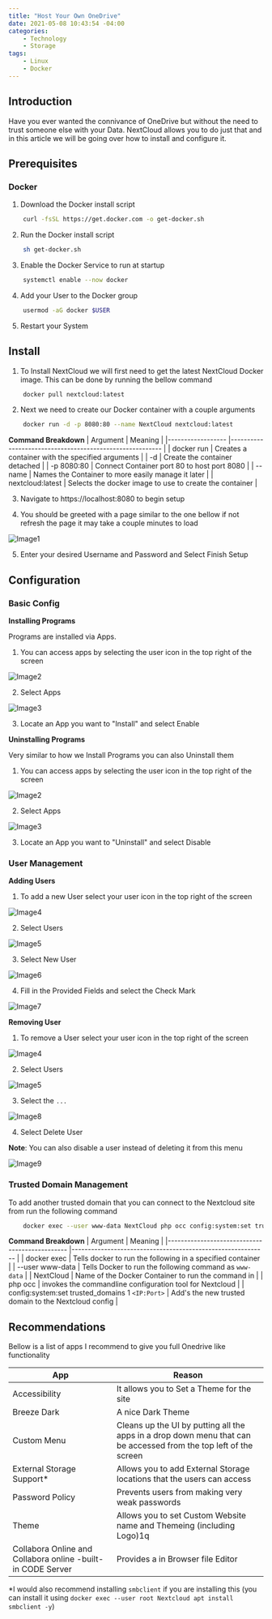 ```yaml
---
title: "Host Your Own OneDrive"
date: 2021-05-08 10:43:54 -04:00
categories:
    - Technology
    - Storage
tags:
    - Linux
    - Docker
---
```


## Introduction
Have you ever wanted the connivance of OneDrive but without the need to trust someone else with your Data. NextCloud allows you to do just that and in this article we will be going over how to install and configure it.

## Prerequisites 
### Docker
1. Download the Docker install script
```bash
    curl -fsSL https://get.docker.com -o get-docker.sh
```

2. Run the Docker install script
```bash
    sh get-docker.sh
```

3. Enable the Docker Service to run at startup
```bash
    systemctl enable --now docker
```

4. Add your User to the Docker group
```bash
    usermod -aG docker $USER
```

5. Restart your System


## Install 
1. To Install NextCloud we will first need to get the latest NextCloud Docker image. This can be done by running the bellow command
```bash
    docker pull nextcloud:latest
```

2. Next we need to create our Docker container with a couple arguments
```bash
    docker run -d -p 8080:80 --name NextCloud nextcloud:latest
```
__Command Breakdown__
| Argument         	| Meaning                                                 	|
|------------------	|---------------------------------------------------------	|
| docker run       	| Creates a container with the specified arguments        	|
| -d               	| Create the container detached                           	|
| -p 8080:80       	| Connect Container port 80 to host port 8080             	|
| --name           	| Names the Container to more easily manage it later      	|
| nextcloud:latest 	| Selects the docker image to use to create the container 	|

3. Navigate to https://localhost:8080 to begin setup

4. You should be greeted with a page similar to the one bellow if not refresh the page it may take a couple minutes to load

![Image1](/assets/2021/HostYourOwnOnedrive/AdminCreate.png)

5. Enter your desired Username and Password and Select Finish Setup

## Configuration

### Basic Config
__Installing Programs__

Programs are installed via Apps. 
1. You can access apps by selecting the user icon in the top right of the screen

![Image2](/assets/2021/HostYourOwnOnedrive/UserIcon.png)

2. Select Apps

![Image3](/assets/2021/HostYourOwnOnedrive/Dropdown.png)

3. Locate an App you want to "Install" and select Enable 

__Uninstalling Programs__

Very similar to how we Install Programs you can also Uninstall them
1. You can access apps by selecting the user icon in the top right of the screen

![Image2](/assets/2021/HostYourOwnOnedrive/UserIcon.png)

2. Select Apps

![Image3](/assets/2021/HostYourOwnOnedrive/Dropdown.png)

3. Locate an App you want to "Uninstall" and select Disable

### User Management
__Adding Users__

1. To add a new User select your user icon in the top right of the screen

![Image4](/assets/2021/HostYourOwnOnedrive/UserIcon.png)

2. Select Users

![Image5](/assets/2021/HostYourOwnOnedrive/Dropdown2.png)

3. Select New User

![Image6](/assets/2021/HostYourOwnOnedrive/NewUserButton.png)

4. Fill in the Provided Fields and select the Check Mark

![Image7](/assets/2021/HostYourOwnOnedrive/NewUserForm.png)

__Removing User__

1. To remove a User select your user icon in the top right of the screen

![Image4](/assets/2021/HostYourOwnOnedrive/UserIcon.png)

2. Select Users

![Image5](/assets/2021/HostYourOwnOnedrive/Dropdown2.png)

3. Select the `...` 

![Image8](/assets/2021/HostYourOwnOnedrive/userdotdotdot.png)

4. Select Delete User

**Note**: You can also disable a user instead of deleting it from this menu 

![Image9](/assets/2021/HostYourOwnOnedrive/UserDropdown.png)

### Trusted Domain Management
To add another trusted domain that you can connect to the Nextcloud site from run the following command
```bash
    docker exec --user www-data NextCloud php occ config:system:set trusted_domains 1 <IP:Port>
```

__Command Breakdown__
| Argument                                      	| Meaning                                                    	|
|-----------------------------------------------	|------------------------------------------------------------	|
| docker exec                                   	| Tells docker to run the following in a specified container 	|
| --user www-data                               	| Tells Docker to run the following command as `www-data`    	|
| NextCloud                                     	| Name of the Docker Container to run the command in         	|
| php occ                                       	| invokes the commandline configuration tool for Nextcloud   	|
| config:system:set trusted_domains 1 `<IP:Port>` 	| Add's the new trusted domain to the Nextcloud config       	|

## Recommendations
Bellow is a list of apps I recommend to give you full Onedrive like functionality

| App                                                          	| Reason                                                                                                            	|
|--------------------------------------------------------------	|-------------------------------------------------------------------------------------------------------------------	|
| Accessibility                                                	| It allows you to Set a Theme for the site                                                                         	|
| Breeze Dark                                                  	| A nice Dark Theme                                                                                                 	|
| Custom Menu                                                  	| Cleans up the UI by putting all the apps in a drop down menu that can be accessed from the top left of the screen 	|
| External Storage Support*                                    	| Allows you to add External Storage locations that the users can access                                            	|
| Password Policy                                              	| Prevents users from making very weak passwords                                                                    	|
| Theme                                                        	| Allows you to set Custom Website name and Themeing (including Logo)1q                                             	|
| Collabora Online and  Collabora online -built-in CODE Server 	| Provides a in Browser file Editor                                                                                 	|

*I would also recommend installing `smbclient` if you are installing this (you can install it using `docker exec --user root Nextcloud apt install smbclient -y`)